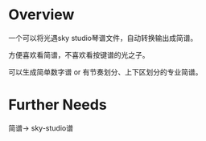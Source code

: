 # Overview
一个可以将光遇sky studio琴谱文件，自动转换输出成简谱。

方便喜欢看简谱，不喜欢看按键谱的光之子。

可以生成简单数字谱 or 有节奏划分、上下区划分的专业简谱。

# Further Needs
简谱-> sky-studio谱
